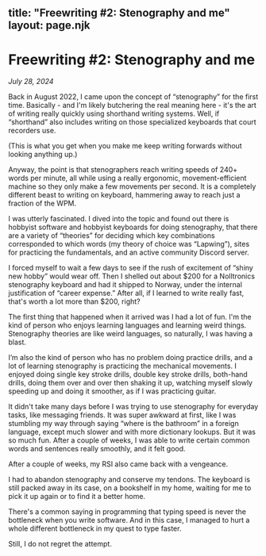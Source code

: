 title: "Freewriting #2: Stenography and me"
layout: page.njk
---

# Freewriting #2: Stenography and me

_July 28, 2024_

Back in August 2022, I came upon the concept of “stenography” for the first time. Basically - and I'm likely butchering the real meaning here - it's the art of writing really quickly using shorthand writing systems. Well, if “shorthand” also includes writing on those specialized keyboards that court recorders use.

(This is what you get when you make me keep writing forwards without looking anything up.)

Anyway, the point is that stenographers reach writing speeds of 240+ words per minute, all while using a really ergonomic, movement-efficient machine so they only make a few movements per second. It is a completely different beast to writing on keyboard, hammering away to reach just a fraction of the WPM.

I was utterly fascinated. I dived into the topic and found out there is hobbyist software and hobbyist keyboards for doing stenography, that there are a variety of “theories” for deciding which key combinations corresponded to which words (my theory of choice was “Lapwing”), sites for practicing the fundamentals, and an active community Discord server.

I forced myself to wait a few days to see if the rush of excitement of “shiny new hobby” would wear off. Then I shelled out about $200 for a Nolltronics stenography keyboard and had it shipped to Norway, under the internal justification of “career expense.” After all, if I learned to write really fast, that's worth a lot more than $200, right?

The first thing that happened when it arrived was I had a lot of fun. I'm the kind of person who enjoys learning languages and learning weird things. Stenography theories are like weird languages, so naturally, I was having a blast.

I’m also the kind of person who has no problem doing practice drills, and a lot of learning stenography is practicing the mechanical movements. I enjoyed doing single key stroke drills, double key stroke drills, both-hand drills, doing them over and over then shaking it up, watching myself slowly speeding up and doing it smoother, as if I was practicing guitar.

It didn't take many days before I was trying to use stenography for everyday tasks, like messaging friends. It was super awkward at first, like I was stumbling my way through saying “where is the bathroom” in a foreign language, except much slower and with more dictionary lookups. But it was so much fun. After a couple of weeks, I was able to write certain common words and sentences really smoothly, and it felt good.

After a couple of weeks, my RSI also came back with a vengeance.

I had to abandon stenography and conserve my tendons. The keyboard is still packed away in its case, on a bookshelf in my home, waiting for me to pick it up again or to find it a better home.

There's a common saying in programming that typing speed is never the bottleneck when you write software. And in this case, I managed to hurt a whole different bottleneck in my quest to type faster.

Still, I do not regret the attempt.
